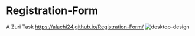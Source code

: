 # Registration-Form
A Zuri Task
https://alachi24.github.io/Registration-Form/
![desktop-design](https://user-images.githubusercontent.com/97548378/174915965-ac0612a7-cffe-4602-bf2f-2400f83db3ff.jpg)
